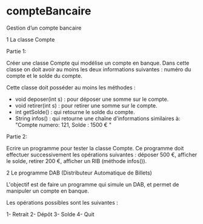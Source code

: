 # compteBancaire

Gestion d’un compte bancaire


1 La classe Compte

Partie 1:

Créer une classe Compte qui modélise un compte en banque. 
Dans cette classe on doit avoir au moins les deux informations suivantes : numéro du compte et le solde du compte.

Cette classe doit posséder au moins les méthodes :
- void deposer(int s) : pour déposer une somme sur le compte.
- void retirer(int s) : pour retirer une somme sur le compte.
- int getSolde() : qui retourne le solde du compte.
- String infos() : qui retourne une chaîne d'informations similaires à: "Compte numero: 121, Solde : 1500 € "

Partie 2:

Ecrire un programme pour tester la classe Compte. Ce programme doit effectuer successivement les opérations suivantes : déposer 500 €, afficher le solde, retirer 200 €, afficher un RIB (méthode infos()).

2 Le programme DAB (Distributeur Automatique de Billets)

L'objectif est de faire un programme qui simule un DAB, et permet de manipuler un compte en banque.

Les opérations possibles sont les suivantes :

1- Retrait
2- Dépôt
3- Solde
4- Quit
